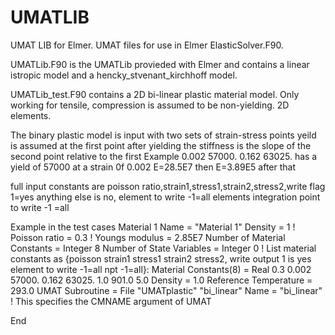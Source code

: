 # UMATLIB
UMAT LIB for Elmer. 
UMAT files for use in Elmer ElasticSolver.F90.

  UMATLib.F90 is the UMATLib provieded with Elmer and contains a linear istropic model
  and a hencky_stvenant_kirchhoff model.
  
  UMATLib_test.F90 contains a 2D bi-linear plastic material model. Only working for tensile, compression is assumed to be non-yielding. 2D elements.
  
The binary plastic model is input with two sets of strain-stress points yeild is assumed at the first point
after yielding the stiffness is the slope of the second point relative to the first
Example
0.002 57000. 0.162 63025.
has a yield of 57000 at a strain 0f 0.002 E=28.5E7 then E=3.89E5 after that

full input constants are poisson ratio,strain1,stress1,strain2,stress2,write flag
1=yes anything else is no, element to write -1=all elements
integration point to write -1 =all

Example in the test cases
Material 1
  Name = "Material 1"
  Density = 1
!  Poisson ratio = 0.3
!  Youngs modulus = 2.85E7
  Number of Material Constants = Integer 8
  Number of State Variables = Integer 0
  ! List material constants as {poisson strain1 stress1 strain2 stress2,
    write output 1 is yes element to write -1=all npt -1=all}:
  Material Constants(8) = Real 0.3 0.002 57000. 0.162 63025. 1.0 901.0 5.0
  Density = 1.0
  Reference Temperature = 293.0
  UMAT Subroutine = File "UMATplastic" "bi_linear"
  Name = "bi_linear"  ! This specifies the CMNAME argument of UMAT

End
